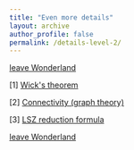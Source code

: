 ```yaml
---
title: "Even more details"
layout: archive
author_profile: false
permalink: /details-level-2/
---
```

[leave Wonderland](https://arkm97.github.io/covered-calls/volatility-model/)

<object data="https://arkm97.github.io/covered-calls/files/four_pt_amplitude.pdf" type='application/pdf' alt='more_details.pdf'></object>

<!-- ![more_details.pdf](https://arkm97.github.io/covered-calls/files/four_pt_amplitude.pdf) -->

[1] [Wick's theorem](https://en.wikipedia.org/wiki/Wick%27s_theorem)

[2] [Connectivity (graph theory)](https://en.wikipedia.org/wiki/Connectivity_(graph_theory))

[3] [LSZ reduction formula](https://en.wikipedia.org/wiki/LSZ_reduction_formula#The_reduction_formula_for_scalars)  
 
[leave Wonderland](https://arkm97.github.io/covered-calls/volatility-model/)

